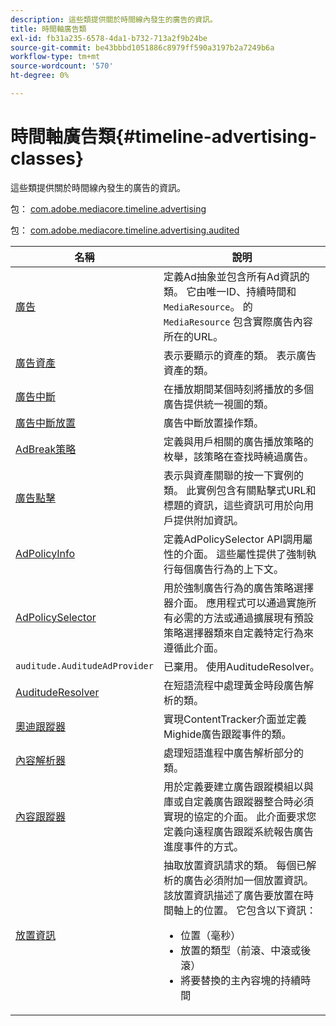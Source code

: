 ```yaml
---
description: 這些類提供關於時間線內發生的廣告的資訊。
title: 時間軸廣告類
exl-id: fb31a235-6578-4da1-b732-713a2f9b24be
source-git-commit: be43bbbd1051886c8979ff590a3197b2a7249b6a
workflow-type: tm+mt
source-wordcount: '570'
ht-degree: 0%

---
```


# 時間軸廣告類{#timeline-advertising-classes}

這些類提供關於時間線內發生的廣告的資訊。

包： [com.adobe.mediacore.timeline.advertising](https://help.adobe.com/en_US/primetime/api/psdk/javadoc_1.4/com/adobe/mediacore/timeline/advertising/package-summary.html)

包： [com.adobe.mediacore.timeline.advertising.audited](https://help.adobe.com/en_US/primetime/api/psdk/javadoc_1.4/com/adobe/mediacore/timeline/advertising/auditude/package-summary.html)

| 名稱 | 說明 |
|--- |--- |
| [廣告](https://help.adobe.com/en_US/primetime/api/psdk/javadoc_1.4/com/adobe/mediacore/timeline/advertising/Ad.html) | 定義Ad抽象並包含所有Ad資訊的類。 它由唯一ID、持續時間和 `MediaResource`。 的 `MediaResource` 包含實際廣告內容所在的URL。 |
| [廣告資產](https://help.adobe.com/en_US/primetime/api/psdk/javadoc_1.4/com/adobe/mediacore/timeline/advertising/AdAsset.html) | 表示要顯示的資產的類。 表示廣告資產的類。 |
| [廣告中斷](https://help.adobe.com/en_US/primetime/api/psdk/javadoc_1.4/com/adobe/mediacore/timeline/advertising/AdBreak.html) | 在播放期間某個時刻將播放的多個廣告提供統一視圖的類。 |
| [廣告中斷放置](https://help.adobe.com/en_US/primetime/api/psdk/javadoc_1.4/com/adobe/mediacore/timeline/advertising/AdBreakPlacement.html) | 廣告中斷放置操作類。 |
| [AdBreak策略](https://help.adobe.com/en_US/primetime/api/psdk/javadoc_1.4/com/adobe/mediacore/timeline/advertising/AdBreakPolicy.html) | 定義與用戶相關的廣告播放策略的枚舉，該策略在查找時繞過廣告。 |
| [廣告點擊](https://help.adobe.com/en_US/primetime/api/psdk/javadoc_1.4/com/adobe/mediacore/timeline/advertising/AdClick.html) | 表示與資產關聯的按一下實例的類。 此實例包含有關點擊式URL和標題的資訊，這些資訊可用於向用戶提供附加資訊。 |
| [AdPolicyInfo](https://help.adobe.com/en_US/primetime/api/psdk/javadoc_1.4/com/adobe/mediacore/timeline/advertising/AdPolicyInfo.html) | 定義AdPolicySelector API調用屬性的介面。 這些屬性提供了強制執行每個廣告行為的上下文。 |
| [AdPolicySelector](https://help.adobe.com/en_US/primetime/api/psdk/javadoc_1.4/com/adobe/mediacore/timeline/advertising/AdPolicySelector.html) | 用於強制廣告行為的廣告策略選擇器介面。 應用程式可以通過實施所有必需的方法或通過擴展現有預設策略選擇器類來自定義特定行為來遵循此介面。 |
| `auditude.AuditudeAdProvider` | 已棄用。 使用AuditudeResolver。 |
| [AuditudeResolver](https://help.adobe.com/en_US/primetime/api/psdk/javadoc_1.4/com/adobe/mediacore/timeline/advertising/auditude/AuditudeResolver.html) | 在短語流程中處理黃金時段廣告解析的類。 |
| [奧迪跟蹤器](https://help.adobe.com/en_US/primetime/api/psdk/javadoc_1.4/com/adobe/mediacore/timeline/advertising/auditude/AuditudeTracker.html) | 實現ContentTracker介面並定義Mighide廣告跟蹤事件的類。 |
| [內容解析器](https://help.adobe.com/en_US/primetime/api/psdk/javadoc_1.4/com/adobe/mediacore/timeline/advertising/ContentResolver.html) | 處理短語進程中廣告解析部分的類。 |
| [內容跟蹤器](https://help.adobe.com/en_US/primetime/api/psdk/javadoc_1.4/com/adobe/mediacore/timeline/advertising/ContentTracker.html) | 用於定義要建立廣告跟蹤模組以與庫或自定義廣告跟蹤器整合時必須實現的協定的介面。 此介面要求您定義向遠程廣告跟蹤系統報告廣告進度事件的方式。 |
| [放置資訊](https://help.adobe.com/en_US/primetime/api/psdk/javadoc_1.4/com/adobe/mediacore/timeline/advertising/PlacementInformation.html) | 抽取放置資訊請求的類。 每個已解析的廣告必須附加一個放置資訊。 該放置資訊描述了廣告要放置在時間軸上的位置。 它包含以下資訊： <ul><li>位置（毫秒） </li><li>放置的類型（前滾、中滾或後滾） </li><li>將要替換的主內容塊的持續時間</li></ul> |
